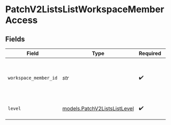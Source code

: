 # PatchV2ListsListWorkspaceMemberAccess


## Fields

| Field                                                              | Type                                                               | Required                                                           | Description                                                        | Example                                                            |
| ------------------------------------------------------------------ | ------------------------------------------------------------------ | ------------------------------------------------------------------ | ------------------------------------------------------------------ | ------------------------------------------------------------------ |
| `workspace_member_id`                                              | *str*                                                              | :heavy_check_mark:                                                 | A UUID to identify the workspace member to grant access to.        | 50cf242c-7fa3-4cad-87d0-75b1af71c57b                               |
| `level`                                                            | [models.PatchV2ListsListLevel](../models/patchv2listslistlevel.md) | :heavy_check_mark:                                                 | The level of access to the list.                                   | read-and-write                                                     |